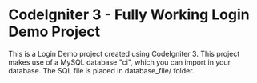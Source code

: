 # CodeIgniter 3 - Fully Working Login Demo Project
This is a Login Demo project created using CodeIgniter 3. 
This project makes use of a MySQL database "ci", which you can import in your database. The SQL file is placed in database_file/ folder.
